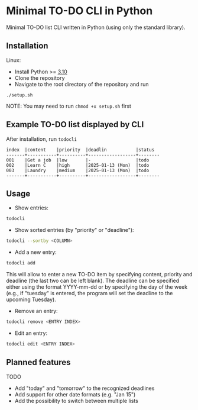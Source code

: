# Minimal TO-DO CLI in Python

Minimal TO-DO list CLI written in Python (using only the standard library).

## Installation

Linux:
- Install Python >= [3.10](https://www.python.org/downloads/release/python-3100/)
- Clone the repository
- Navigate to the root directory of the repository and run
```
./setup.sh
```
NOTE: You may need to run `chmod +x setup.sh` first

## Example TO-DO list displayed by CLI

After installation, run `todocli`

```
index  |content    |priority  |deadlin           |status  
-------+-----------+----------+------------------+--------
001    |Get a job  |low       |-                 |todo    
002    |Learn C    |high      |2025-01-13 (Mon)  |todo    
003    |Laundry    |medium    |2025-01-13 (Mon)  |todo    
-------+-----------+----------+------------------+--------
```

## Usage

- Show entries:
```bash
todocli
```

- Show sorted entries (by "priority" or "deadline"):
```bash
todocli --sortby <COLUMN>
```

- Add a new entry:

```bash
todocli add
```

This will allow to enter a new TO-DO item by specifying content, priority and deadline (the last two can be left blank).
The deadline can be specified either using the format YYYY-mm-dd or by specifying the day of the week (e.g., if "tuesday" is entered, the program will set the deadline to the upcoming Tuesday).


- Remove an entry:

```bash
todocli remove <ENTRY INDEX>
```

- Edit an entry:

```bash
todocli edit <ENTRY INDEX>
```


## Planned features

TODO
- Add "today" and "tomorrow" to the recognized deadlines
- Add support for other date formats (e.g. "Jan 15")
- Add the possibility to switch between multiple lists